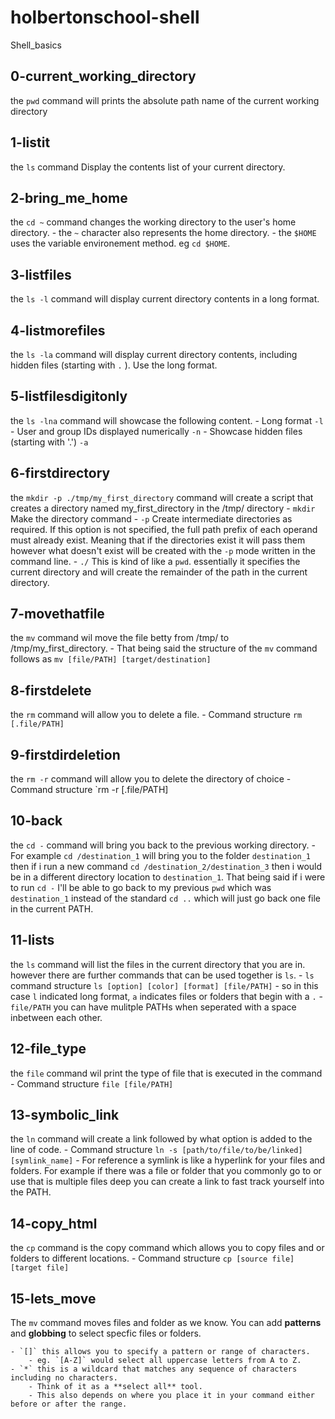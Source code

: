 # holbertonschool-shell
Shell_basics


## 0-current_working_directory
the `pwd` command will prints the absolute path name of the current working directory

## 1-listit
the `ls` command Display the contents list of your current directory.

## 2-bring_me_home
the `cd ~` command changes the working directory to the user's home directory.
	- the `~` character also represents the home directory. 
	- the `$HOME` uses the variable environement method. eg `cd $HOME`.

## 3-listfiles 
the `ls -l` command will display current directory contents in a long format.

## 4-listmorefiles
the `ls -la` command will display current directory contents, including hidden files (starting with `.` ). Use the long format.

## 5-listfilesdigitonly
the `ls -lna` command will showcase the following content.
	- Long format `-l`
	- User and group IDs displayed numerically `-n`
	- Showcase hidden files (starting with '.') `-a`

## 6-firstdirectory
the `mkdir -p ./tmp/my_first_directory` command will create a script that creates a directory named my_first_directory in the /tmp/ directory
	- `mkdir`	Make the directory command
	- `-p`		Create intermediate directories as required.  If this option is not specified, the full path prefix of each operand must already exist.
			Meaning that if the directories exist it will pass them however what doesn't exist will be created with the `-p` mode written in the command line.
	- `./`		This is kind of like a `pwd`. essentially it specifies the current directory and will create the remainder of the path in the current directory.

## 7-movethatfile
the `mv` command wil move the file betty from /tmp/ to /tmp/my_first_directory.
	- That being said the structure of the `mv` command follows as `mv [file/PATH] [target/destination]`

## 8-firstdelete
the `rm` command will allow you to delete a file.
	- Command structure `rm [.file/PATH]`

## 9-firstdirdeletion
the `rm -r` command will allow you to delete the directory of choice
	- Command structure `rm -r [.file/PATH]

## 10-back
the `cd -` command will bring you back to the previous working directory.
	- For example `cd /destination_1` will bring you to the folder `destination_1` then if i run a new command `cd /destination_2/destination_3` then i would be in a different directory location to `destination_1`. That being said if i were to run `cd -` I'll be able to go back to my previous `pwd` which was `destination_1` instead of the standard `cd ..` which will just go back one file in the current PATH.

## 11-lists
the `ls` command will list the files in the current directory that you are in. however there are further commands that can be used together is `ls`.
	- `ls` command structure `ls [option] [color] [format] [file/PATH]`
	- so in this case `l` indicated long format, `a` indicates files or folders that begin with a `.`
	- `file/PATH` you can have mulitple PATHs when seperated with a space inbetween each other.

## 12-file_type
the `file` command wil print the type of file that is executed in the command
	- Command structure `file [file/PATH]`

## 13-symbolic_link
the `ln` command will create a link followed by what option is added to the line of code. 
	- Command structure `ln -s [path/to/file/to/be/linked] [symlink_name]`
	- For reference a symlink is like a hyperlink for your files and folders. For example if there was a file or folder that you commonly go to or use that is multiple files deep you can create a link to fast track yourself into the PATH. 

## 14-copy_html
the `cp` command is the copy command which allows you to copy files and or folders to different locations. 
		- Command structure `cp [source file] [target file]`

## 15-lets_move
The `mv` command moves files and folder as we know. You can add **patterns** and **globbing** to select specfic files or folders.

	- `[]` this allows you to specify a pattern or range of characters.
		- eg. `[A-Z]` would select all uppercase letters from A to Z.
	- `*` this is a wildcard that matches any sequence of characters including no characters. 
		- Think of it as a **select all** tool.
		- This also depends on where you place it in your command either before or after the range.

 
